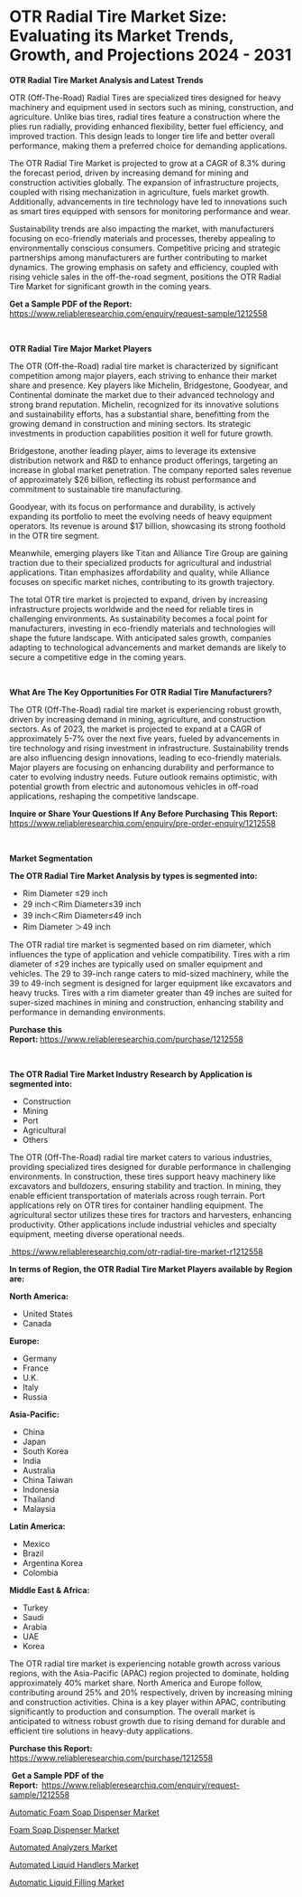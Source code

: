<p><h1>OTR Radial Tire Market Size: Evaluating its Market Trends, Growth, and Projections 2024 - 2031</h1></p><p><strong>OTR Radial Tire Market Analysis and Latest Trends</strong></p>
<p><p>OTR (Off-The-Road) Radial Tires are specialized tires designed for heavy machinery and equipment used in sectors such as mining, construction, and agriculture. Unlike bias tires, radial tires feature a construction where the plies run radially, providing enhanced flexibility, better fuel efficiency, and improved traction. This design leads to longer tire life and better overall performance, making them a preferred choice for demanding applications.</p><p>The OTR Radial Tire Market is projected to grow at a CAGR of 8.3% during the forecast period, driven by increasing demand for mining and construction activities globally. The expansion of infrastructure projects, coupled with rising mechanization in agriculture, fuels market growth. Additionally, advancements in tire technology have led to innovations such as smart tires equipped with sensors for monitoring performance and wear.</p><p>Sustainability trends are also impacting the market, with manufacturers focusing on eco-friendly materials and processes, thereby appealing to environmentally conscious consumers. Competitive pricing and strategic partnerships among manufacturers are further contributing to market dynamics. The growing emphasis on safety and efficiency, coupled with rising vehicle sales in the off-the-road segment, positions the OTR Radial Tire Market for significant growth in the coming years.</p></p>
<p><strong>Get a Sample PDF of the Report:&nbsp;</strong> <a href="https://www.reliableresearchiq.com/enquiry/request-sample/1212558?utm_campaign=1876&utm_medium=2&utm_source=Github&utm_content=ia&utm_term=17122024&utm_id=otr-radial-tire">https://www.reliableresearchiq.com/enquiry/request-sample/1212558</a></p>
<p>&nbsp;</p>
<p><strong>OTR Radial Tire Major Market Players</strong></p>
<p><p>The OTR (Off-the-Road) radial tire market is characterized by significant competition among major players, each striving to enhance their market share and presence. Key players like Michelin, Bridgestone, Goodyear, and Continental dominate the market due to their advanced technology and strong brand reputation. Michelin, recognized for its innovative solutions and sustainability efforts, has a substantial share, benefitting from the growing demand in construction and mining sectors. Its strategic investments in production capabilities position it well for future growth.</p><p>Bridgestone, another leading player, aims to leverage its extensive distribution network and R&D to enhance product offerings, targeting an increase in global market penetration. The company reported sales revenue of approximately $26 billion, reflecting its robust performance and commitment to sustainable tire manufacturing.</p><p>Goodyear, with its focus on performance and durability, is actively expanding its portfolio to meet the evolving needs of heavy equipment operators. Its revenue is around $17 billion, showcasing its strong foothold in the OTR tire segment.</p><p>Meanwhile, emerging players like Titan and Alliance Tire Group are gaining traction due to their specialized products for agricultural and industrial applications. Titan emphasizes affordability and quality, while Alliance focuses on specific market niches, contributing to its growth trajectory.</p><p>The total OTR tire market is projected to expand, driven by increasing infrastructure projects worldwide and the need for reliable tires in challenging environments. As sustainability becomes a focal point for manufacturers, investing in eco-friendly materials and technologies will shape the future landscape. With anticipated sales growth, companies adapting to technological advancements and market demands are likely to secure a competitive edge in the coming years.</p></p>
<p>&nbsp;</p>
<p><strong>What Are The Key Opportunities For OTR Radial Tire Manufacturers?</strong></p>
<p><p>The OTR (Off-The-Road) radial tire market is experiencing robust growth, driven by increasing demand in mining, agriculture, and construction sectors. As of 2023, the market is projected to expand at a CAGR of approximately 5-7% over the next five years, fueled by advancements in tire technology and rising investment in infrastructure. Sustainability trends are also influencing design innovations, leading to eco-friendly materials. Major players are focusing on enhancing durability and performance to cater to evolving industry needs. Future outlook remains optimistic, with potential growth from electric and autonomous vehicles in off-road applications, reshaping the competitive landscape.</p></p>
<p><strong>Inquire or Share Your Questions If Any Before Purchasing This Report:</strong> <a href="https://www.reliableresearchiq.com/enquiry/pre-order-enquiry/1212558?utm_campaign=1876&utm_medium=2&utm_source=Github&utm_content=ia&utm_term=17122024&utm_id=otr-radial-tire">https://www.reliableresearchiq.com/enquiry/pre-order-enquiry/1212558</a></p>
<p>&nbsp;</p>
<p><strong>Market Segmentation</strong></p>
<p><strong>The OTR Radial Tire Market Analysis by types is segmented into:</strong></p>
<p><ul><li>Rim Diameter ≤29 inch</li><li>29 inch＜Rim Diameter≤39 inch</li><li>39 inch＜Rim Diameter≤49 inch</li><li>Rim Diameter ＞49 inch</li></ul></p>
<p><p>The OTR radial tire market is segmented based on rim diameter, which influences the type of application and vehicle compatibility. Tires with a rim diameter of ≤29 inches are typically used on smaller equipment and vehicles. The 29 to 39-inch range caters to mid-sized machinery, while the 39 to 49-inch segment is designed for larger equipment like excavators and heavy trucks. Tires with a rim diameter greater than 49 inches are suited for super-sized machines in mining and construction, enhancing stability and performance in demanding environments.</p></p>
<p><strong>Purchase this Report:&nbsp;</strong><a href="https://www.reliableresearchiq.com/purchase/1212558?utm_campaign=1876&utm_medium=2&utm_source=Github&utm_content=ia&utm_term=17122024&utm_id=otr-radial-tire">https://www.reliableresearchiq.com/purchase/1212558</a></p>
<p>&nbsp;</p>
<p><strong>The OTR Radial Tire Market Industry Research by Application is segmented into:</strong></p>
<p><ul><li>Construction</li><li>Mining</li><li>Port</li><li>Agricultural</li><li>Others</li></ul></p>
<p><p>The OTR (Off-The-Road) radial tire market caters to various industries, providing specialized tires designed for durable performance in challenging environments. In construction, these tires support heavy machinery like excavators and bulldozers, ensuring stability and traction. In mining, they enable efficient transportation of materials across rough terrain. Port applications rely on OTR tires for container handling equipment. The agricultural sector utilizes these tires for tractors and harvesters, enhancing productivity. Other applications include industrial vehicles and specialty equipment, meeting diverse operational needs.</p></p>
<p><a href="https://www.reliableresearchiq.com/otr-radial-tire-market-r1212558?utm_campaign=1876&utm_medium=2&utm_source=Github&utm_content=ia&utm_term=17122024&utm_id=otr-radial-tire">&nbsp;https://www.reliableresearchiq.com/otr-radial-tire-market-r1212558</a></p>
<p><strong>In terms of Region, the OTR Radial Tire Market Players available by Region are:</strong></p>
<p>
    <p> <strong> North America: </strong>
        <ul>
            <li>United States</li>
            <li>Canada</li>
        </ul>
        </p> 
    <p> <strong> Europe: </strong>
        <ul>
            <li>Germany</li>
            <li>France</li>
            <li>U.K.</li>
            <li>Italy</li>
            <li>Russia</li>
        </ul>
        </p> 
    <p> <strong> Asia-Pacific: </strong>
        <ul>
            <li>China</li>
            <li>Japan</li>
            <li>South Korea</li>
            <li>India</li>
            <li>Australia</li>
            <li>China Taiwan</li>
            <li>Indonesia</li>
            <li>Thailand</li>
            <li>Malaysia</li>
        </ul>
        </p> 
    <p> <strong> Latin America: </strong>
        <ul>
            <li>Mexico</li>
            <li>Brazil</li>
            <li>Argentina Korea</li>
            <li>Colombia</li>
        </ul>
        </p> 
    <p> <strong> Middle East & Africa: </strong>
        <ul>
            <li>Turkey</li>
            <li>Saudi</li>
            <li>Arabia</li>
            <li>UAE</li>
            <li>Korea</li>
        </ul>
    </p>
    </p>
<p><p>The OTR radial tire market is experiencing notable growth across various regions, with the Asia-Pacific (APAC) region projected to dominate, holding approximately 40% market share. North America and Europe follow, contributing around 25% and 20% respectively, driven by increasing mining and construction activities. China is a key player within APAC, contributing significantly to production and consumption. The overall market is anticipated to witness robust growth due to rising demand for durable and efficient tire solutions in heavy-duty applications.</p></p>
<p><strong>Purchase this Report: </strong><a href="https://www.reliableresearchiq.com/purchase/1212558?utm_campaign=1876&utm_medium=2&utm_source=Github&utm_content=ia&utm_term=17122024&utm_id=otr-radial-tire">https://www.reliableresearchiq.com/purchase/1212558</a></p>
<p>&nbsp;<strong>Get a Sample PDF of the Report:&nbsp;&nbsp;</strong><a href="https://www.reliableresearchiq.com/enquiry/request-sample/1212558?utm_campaign=1876&utm_medium=2&utm_source=Github&utm_content=ia&utm_term=17122024&utm_id=otr-radial-tire">https://www.reliableresearchiq.com/enquiry/request-sample/1212558</a></p>
<p><strong></strong></p>
<p><p><a href="https://www.linkedin.com/pulse/strategic-insights-automatic-foam-soap-dispenser-market-56sme?utm_campaign=1876&utm_medium=2&utm_source=Github&utm_content=ia&utm_term=17122024&utm_id=otr-radial-tire">Automatic Foam Soap Dispenser Market</a></p><p><a href="https://www.linkedin.com/pulse/revenue-insights-growth-forecast-foam-soap-dispenser-industry-r96se?utm_campaign=1876&utm_medium=2&utm_source=Github&utm_content=ia&utm_term=17122024&utm_id=otr-radial-tire">Foam Soap Dispenser Market</a></p><p><a href="https://www.linkedin.com/pulse/key-trends-revenue-potential-global-automated-analyzers-lunfe?utm_campaign=1876&utm_medium=2&utm_source=Github&utm_content=ia&utm_term=17122024&utm_id=otr-radial-tire">Automated Analyzers Market</a></p><p><a href="https://www.linkedin.com/pulse/market-examination-report-automated-liquid-handlers-growth-lczhe?utm_campaign=1876&utm_medium=2&utm_source=Github&utm_content=ia&utm_term=17122024&utm_id=otr-radial-tire">Automated Liquid Handlers Market</a></p><p><a href="https://www.linkedin.com/pulse/global-automatic-liquid-filling-54-cagr-forecast-2024--3l95e?utm_campaign=1876&utm_medium=2&utm_source=Github&utm_content=ia&utm_term=17122024&utm_id=otr-radial-tire">Automatic Liquid Filling Market</a></p></p>